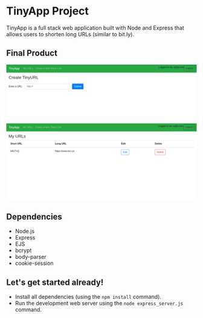 # TinyApp Project

TinyApp is a full stack web application built with Node and Express that allows users to shorten long URLs (similar to bit.ly).

## Final Product

!["Screenshot of create a link page"](https://github.com/carterhem/tinyapp/blob/master/docs/create-a-link-page.png?raw=true)

!["screenshot of urls page"](https://github.com/carterhem/tinyapp/blob/master/docs/urls-page.png?raw=true)

## Dependencies

- Node.js
- Express
- EJS
- bcrypt
- body-parser
- cookie-session

## Let's get started already!

- Install all dependencies (using the `npm install` command).
- Run the development web server using the `node express_server.js` command.
